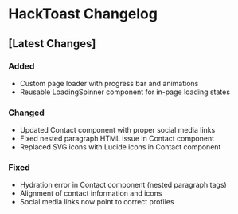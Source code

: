 # HackToast Changelog

## [Latest Changes]

### Added

- Custom page loader with progress bar and animations
- Reusable LoadingSpinner component for in-page loading states

### Changed

- Updated Contact component with proper social media links
- Fixed nested paragraph HTML issue in Contact component
- Replaced SVG icons with Lucide icons in Contact component

### Fixed

- Hydration error in Contact component (nested paragraph tags)
- Alignment of contact information and icons
- Social media links now point to correct profiles
